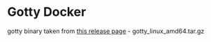 Gotty Docker
==================================================


gotty binary taken from [this release page][1] - gotty_linux_amd64.tar.gz


[1]: https://github.com/yudai/gotty/releases/tag/v1.0.1